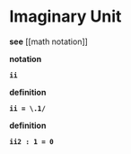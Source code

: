 # Imaginary Unit

**see** [[math notation]]

**notation**

**`ii`**

**definition**

**`ii = \.1/`**

**definition**

**`ii2 : 1 = 0`**
